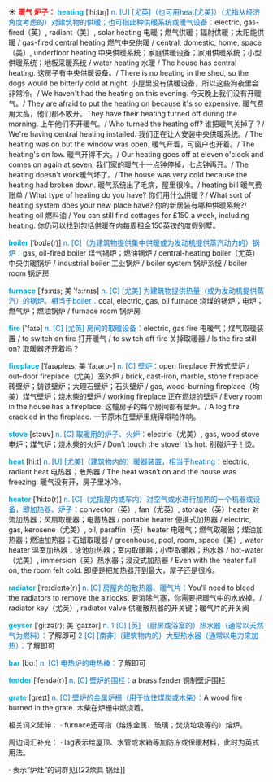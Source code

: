 ☀ <font color="red">**暖气 炉子：**</font>
<font color="sky blue">**heating**</font> [ˈhi:tɪŋ]
<font color="#0070c0">n. [U] [尤英]（也可用heat[尤美]）（尤指从经济角度考虑的）对建筑物的供暖；也可指此种供暖系统或暖气设备：</font>electric, gas-fired（英）, radiant（美）, solar heating 电暖；燃气供暖；辐射供暖；太阳能供暖 / gas-fired central heating 燃气中央供暖 / central, domestic, home, space（美）, underfloor heating 中央供暖系统；家庭供暖设备；家用供暖系统；小型供暖系统；地板采暖系统 / water heating 水暖 / The house has central heating. 这房子有中央供暖设备。/ There is no heating in the shed, so the dogs would be bitterly cold at night. 小屋里没有供暖设备，所以这些狗夜里会非常冷。/ We haven't had the heating on this evening. 今天晚上我们没有开暖气。/ They are afraid to put the heating on because it's so expensive. 暖气费用太高，他们都不敢开。They have their heating turned off during the morning. 上午他们不开暖气。/ Who turned the heating off? 谁把暖气关掉了？/ We're having central heating installed. 我们正在让人安装中央供暖系统。/ The heating was on but the window was open. 暖气开着，可窗户也开着。/ The heating's on low. 暖气开得不大。/ Our heating goes off at eleven o'clock and comes on again at seven. 我们家的暖气十一点钟停掉，七点钟再开。/ The heating doesn't work暖气坏了。/ The house was very cold because the heating had broken down. 暖气系统出了毛病，屋里很冷。/ heating bill 暖气费账单 / What type of heating do you have? 你们用什么供暖？/ What sort of heating system does your new place have? 你的新居装有哪种供暖系统?/ heating oil 燃料油 / You can still find cottages for £150 a week, including heating. 你仍可以找到包括供暖在内每周租金150英镑的度假别墅。           

<font color="sky blue">**boiler**</font> [ˈbɔɪlə(r)]
<font color="#0070c0">n. [C]（为建筑物提供集中供暖或为发动机提供蒸汽动力的）锅炉：</font>gas, oil-fired boiler 煤气锅炉；燃油锅炉 / central-heating boiler（尤英）中央供暖锅炉 / industrial boiler 工业锅炉 / boiler system 锅炉系统 / boiler room 锅炉房
           
<font color="sky blue">**furnace**</font> [ˈfɜ:nɪs; 美 ˈfɜ:rnɪs]
<font color="#0070c0">n. [C] [尤美] 为建筑物提供热量（或为发动机提供蒸汽）的锅炉。相当于boiler：</font>coal, electric, gas, oil furnace 烧煤的锅炉；电炉；燃气炉；燃油锅炉 / furnace room 锅炉房

<font color="sky blue">**fire**</font> ['faɪə] 
<font color="#0070c0">n. [C] [尤英] 房间的取暖设备：</font>electric, gas fire 电暖气；煤气取暖装置 / to switch on fire 打开暖气 / to switch off fire 关掉取暖器 / Is the fire still on? 取暖器还开着吗？
           
<font color="sky blue">**fireplace**</font> [ˈfaɪəpleɪs; 美 ˈfaɪərp-]
<font color="#0070c0">n. [C] 壁炉：</font>open fireplace 开放式壁炉 / out-door fireplace（尤美）室外炉 / brick, cast-iron, marble, stone fireplace 砖壁炉；铸铁壁炉；大理石壁炉；石头壁炉 / gas, wood-burning fireplace（均美）煤气壁炉；烧木柴的壁炉 / working fireplace 正在燃烧的壁炉 / Every room in the house has a fireplace. 这幢房子的每个房间都有壁炉。/ A log fire crackled in the fireplace. 一节原木在壁炉里烧得噼啪作响。

<font color="sky blue">**stove**</font> [stəʊv] 
<font color="#0070c0">n. [C] 取暖用的炉子、火炉：</font>electric（尤美）, gas, wood stove 电炉；煤气炉；烧木柴的火炉 / Don’t touch the stove! It’s hot. 别碰炉子！烫。

<font color="sky blue">**heat**</font> [hi:t] 
<font color="#0070c0">n. [U] [尤美]（建筑物内的）暖器装置，相当于heating：</font>electric, radiant heat 电热器；散热器 / The heat wasn’t on and the house was freezing. 暖气没有开，房子里冰冷。
                      
<font color="sky blue">**heater**</font> [ˈhi:tə(r)]
<font color="#0070c0">n. [C]（尤指屋内或车内）对空气或水进行加热的一个机器或设备，即加热器、炉子：</font>convector（英）, fan（尤英）, storage（英）heater 对流加热器；风扇取暖器；电蓄热器 / portable heater 便携式加热器 / electric, gas, kerosene（尤美）, oil, paraffin（英）heater 电暖气；燃气取暖器；煤油加热器；燃油加热器；石蜡取暖器 / greenhouse, pool, room, space（美）, water heater 温室加热器；泳池加热器；室内取暖器；小型取暖器；热水器 / hot-water（尤美）, immersion（英）热水器；浸没式加热器 / Even with the heater full on, the room felt cold. 即便是把加热器开到最大，屋子还是很冷。
           
<font color="sky blue">**radiator**</font> [ˈreɪdieɪtə(r)]
<font color="#0070c0">n. [C] 房屋内的散热器、暖气片：</font>You'll need to bleed the radiators to remove the airlocks. 要消除气塞，你需要把暖气中的水放掉。/ radiator key（尤英）, radiator valve 供暖散热器的开关键；暖气片的开关阀

<font color="sky blue">**geyser**</font> [ˈgi:zə(r); 美 ˈgaɪzər]
<font color="#0070c0">n. 1 [C] [英] （厨房或浴室的）热水器（通常以天然气为燃料）：</font>了解即可 <font color="#0070c0">2 [C] [南非]（建筑物内的）大型热水器（通常以电力来加热）：</font>了解即可

<font color="sky blue">**bar**</font> [bɑː] 
<font color="#0070c0">n. [C] 电热炉的电热棒：</font>了解即可
           
<font color="sky blue">**fender**</font> [ˈfendə(r)]
<font color="#0070c0">n. [C] 壁炉的围栏：</font>a brass fender 铜制壁炉围栏
           
<font color="sky blue">**grate**</font> [greɪt]
<font color="#0070c0">n. [C] 壁炉的金属炉栅（用于拢住煤炭或木柴）：</font>A wood fire burned in the grate. 木柴在炉栅中燃烧着。

相关词义延伸：
· furnace还可指（熔炼金属、玻璃；焚烧垃圾等的）熔炉。
           
周边词汇补充：
· lag表示给屋顶、水管或水箱等加防冻或保暖材料，此时为英式用法。

· 表示“炉灶”的词群见[[22炊具 锅灶]]

